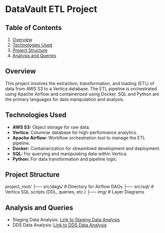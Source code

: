# DataVault ETL Project

## Table of Contents

1. [Overview](#overview)
2. [Technologies Used](#technologies-used)
3. [Project Structure](#project-structure)
6. [Analysis and Queries](#analysis-and-queries)

## Overview

This project involves the extraction, transformation, and loading (ETL) of data from AWS S3 to a Vertica database. The ETL pipeline is orchestrated using Apache Airflow and containerized using Docker. SQL and Python are the primary languages for data manipulation and analysis.

## Technologies Used

* **AWS S3:**  Object storage for raw data.
* **Vertica:** Columnar database for high-performance analytics.
* **Apache Airflow:**  Workflow orchestration tool to manage the ETL pipeline.
* **Docker:** Containerization for streamlined development and deployment.
* **SQL:**  For querying and manipulating data within Vertica.
* **Python:**  For data transformation and pipeline logic.

## Project Structure

project_root/
├── src/dags/            # Directory for Airflow DAGs
├── src/sql/             # Vertica SQL scripts (DDL, queries, etc.)
├── img/                 # Layer Diagrams

## Analysis and Queries

- Staging Data Analysis: [Link to Staging Data Analysis](staging_data_analysis.md)
- DDS Data Analysis: [Link to DDS Data Analysis](dds_data_analysis.md)

